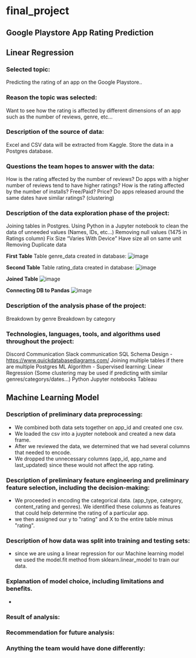 # final_project

## Google Playstore App Rating Prediction


## Linear Regression
###  Selected topic:
Predicting the rating of an app on the Google Playstore..
###  Reason the topic was selected:
Want to see how the rating is affected by different dimensions of an app such as the number of reviews, genre, etc…
###  Description of the source of data:
Excel and CSV data will be extracted from Kaggle.
Store the data in a Postgres database.
### Questions the team hopes to answer with the data:
How is the rating affected by the number of reviews?
Do apps with a higher number of reviews tend to have higher ratings?
How is the rating affected by the number of installs?
Free/Paid? Price? 
Do apps released around the same dates have similar ratings? (clustering)
### Description of the data exploration phase of the project:
Joining tables in Postgres.
Using Python in a Jupyter notebook to clean the data of unneeded values (Names, IDs, etc…)
Removing null values (1475 in Ratings column)
Fix Size “Varies With Device”
Have size all on same unit
Removing Duplicate data

**First Table**
Table genre_data created in database:
![image](https://user-images.githubusercontent.com/96017493/170596067-1087d67e-5fb7-4358-90ff-b5dd80a74905.png)

**Second Table**
Table rating_data created in database:
![image](https://user-images.githubusercontent.com/96017493/170605797-92e48a22-67d6-4551-b80c-ad871c611ffd.png)

**Joined Table**
![image](https://user-images.githubusercontent.com/96017493/170841657-04891652-b6fb-4392-b82f-2a49de613b83.png)


**Connecting DB to Pandas**
![image](https://user-images.githubusercontent.com/96017493/170846041-d01928c2-7d34-4e9f-b28f-34887cf1735b.png)


### Description of the analysis phase of the project:
Breakdown by genre
Breakdown by category
### Technologies, languages, tools, and algorithms used throughout the project:
Discord Communication
Slack communication
SQL Schema Design - https://www.quickdatabasediagrams.com/
Joining multiple tables if there are multiple
Postgres
ML Algorithm - Supervised learning: Linear Regression (Some clustering may be used if predicting with similar genres/categorys/dates…)
Python
Jupyter notebooks
Tableau

## Machine Learning Model
### Description of preliminary data preprocessing:
  - We combined both data sets together on app_id and created one csv.
  - We loaded the csv into a juypter notebook and created a new data frame. 
  - After we reviewed the data, we determined that we had several columns that needed to encode. 
  - We dropped the unnecessary columns (app_id, app_name and last_updated) since these would not affect the app rating.  
### Description of preliminary feature engineering and preliminary feature selection, including the decision-making:
  - We proceeded in encoding the categorical data. (app_type, category, content_rating and genres).  We identified these columns as features that could help determine the rating of a particular app.
  - we then assigned our y to "rating" and X to the entire table minus "rating". 
### Description of how data was split into training and testing sets:
  - since we are using a linear regression for our Machine learning model we used the model.fit method from sklearn.linear_model to train our data.  
### Explanation of model choice, including limitations and benefits.

  - 


### Result of analysis:
### Recommendation for future analysis:
### Anything the team would have done differently:


